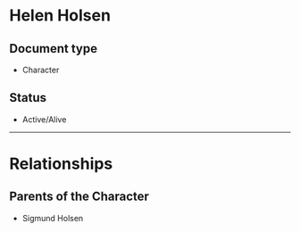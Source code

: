 # Helen Holsen

## Document type

 - Character

## Status

 - Active/Alive

---

# Relationships

## Parents of the Character

 - Sigmund Holsen
